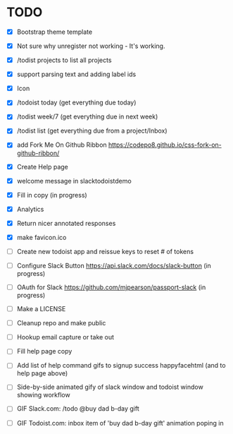 # TODO

- [X] Bootstrap theme template
- [X] Not sure why unregister not working - It's working.
- [X] /todist projects to list all projects
- [X] support parsing text and adding label ids
- [X] Icon
- [X] /todoist today (get everything due today)
- [X] /todist week/7 (get everything due in next week)
- [X] /todist list (get everything due from a project/Inbox)
- [X] add Fork Me On Github Ribbon https://codepo8.github.io/css-fork-on-github-ribbon/
- [X] Create Help page
- [X] welcome message in slacktodoistdemo
- [X] Fill in copy (in progress)
- [X] Analytics
- [X] Return nicer annotated responses
- [X] make favicon.ico

- [ ] Create new todoist app and reissue keys to reset # of tokens
- [ ] Configure Slack Button https://api.slack.com/docs/slack-button (in progress)
 - [ ] OAuth for Slack https://github.com/mjpearson/passport-slack (in progress)

- [ ] Make a LICENSE
- [ ] Cleanup repo and make public
- [ ] Hookup email capture or take out

- [ ] Fill help page copy
- [ ] Add list of help command gifs to signup success happyfacehtml (and to help page above)
 - [ ] Side-by-side animated gify of slack window and todoist window showing workflow
 - [ ] GIF Slack.com: /todo @buy dad b-day gift
 - [ ] GIF Todoist.com: inbox item of 'buy dad b-day gift' animation poping in
